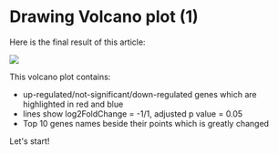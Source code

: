 # Drawing Volcano plot (1)


Here is the final result of this article:

![](https://s2.loli.net/2022/05/18/2YwoqyVeFBHbKtS.png)

This volcano plot contains:

-  up-regulated/not-significant/down-regulated genes which are highlighted in red and blue
- lines show log2FoldChange = -1/1, adjusted p value = 0.05
- Top 10 genes names beside their points which is greatly changed

Let's start!


